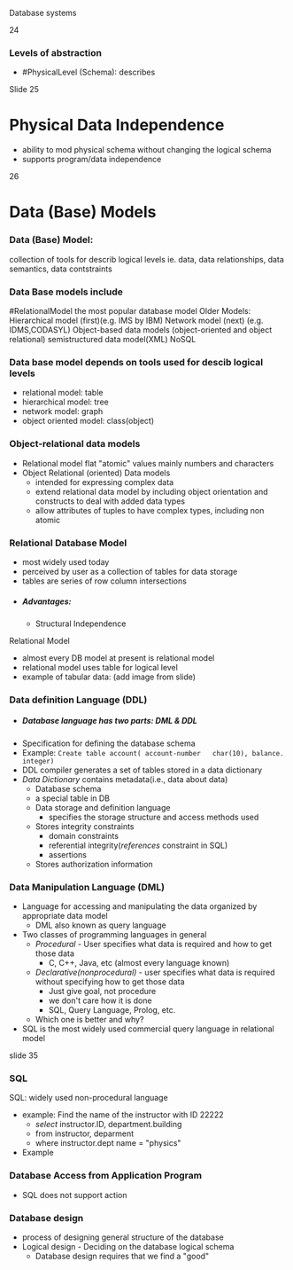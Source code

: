 Database systems

24
### Levels of abstraction
- #PhysicalLevel (Schema): describes 





Slide 25
# Physical Data Independence
- ability to mod physical schema without changing the logical schema
- supports program/data independence

26
# Data (Base) Models
### Data (Base) Model:  
collection of tools for describ logical levels
   ie. data, data relationships, data semantics, data contstraints
### Data Base models include
 #RelationalModel the most popular database model
 Older Models:
      Hierarchical model (first)(e.g. IMS by IBM)
      Network model (next) (e.g. IDMS,CODASYL)
 Object-based data models (object-oriented and object relational)
 semistructured data model(XML)
 NoSQL

### Data base model depends on tools used for descib logical levels
- relational model: table
- hierarchical model: tree
- network model: graph
- object oriented model: class(object)

### Object-relational data models
- Relational model
     flat "atomic" values
     mainly numbers and characters
- Object Relational (oriented) Data models
	- intended for expressing complex data
	- extend relational data model by including object orientation and constructs to deal with added data types
	- allow attributes of tuples to have complex types, including non atomic

### Relational Database Model
- most widely used today
- perceived by user as a collection of tables for data storage
- tables are series of row column intersections
- ##### Advantages:
	- Structural Independence 



Relational Model
- almost every DB model at present is relational model
- relational model uses table for logical level
- example of tabular data: (add image from slide)





### Data definition Language (DDL)
- ##### Database language has two parts: DML & DDL
- Specification for defining the database schema
- Example: ```Create table account(
					 account-number   char(10),
					 balance.         integer)```
- DDL compiler generates a set of tables stored in a data dictionary 
- *Data Dictionary* contains metadata(i.e., data about data)
	- Database schema
	- a special table in DB
	- Data storage and definition language
		- specifies the storage structure and access methods used
	- Stores integrity constraints
		- domain constraints 
		- referential integrity(*references* constraint in SQL)
		- assertions
	- Stores authorization information


### Data Manipulation Language (DML)
- Language for accessing and manipulating the data organized by appropriate data model
	- DML also known as query language
- Two classes of programming languages in general
	- *Procedural* - User specifies what data is required and how to get those data
		- C, C++, Java, etc (almost every language known)
	- *Declarative(nonprocedural)* - user specifies what data is required without specifying how to get those data
		- Just give goal, not procedure
		- we don't care how it is done
		- SQL, Query Language, Prolog, etc.
	- Which one is better and why?
- SQL is the most widely used commercial query language in relational model 

slide 35
### SQL
SQL: widely used non-procedural language
- example: Find the name of the instructor with ID 22222
	- *select* instructor.ID, department.building
	-  from instructor, deparment
	-  where instructor.dept name = "physics"
- Example 


### Database Access from Application Program
- SQL does not support action

### Database design 
- process of designing general structure of the database
- Logical design - Deciding on the database logical schema
	- Database design requires that we find a "good" 